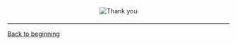 
<div style="text-align: center; margin-bottom: 20px;">
  <img src="https://storage.googleapis.com/pj-nba-472915-share/images/ty.png" alt="Thank you" style="max-width: 400px; height: auto;">
</div>


---
[Back to beginning](../2-introduction/slide.md)